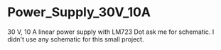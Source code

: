 # Power_Supply_30V_10A
30 V, 10 A linear power supply with LM723
Dot ask me for schematic. I didn't use any schematic for this small project.
